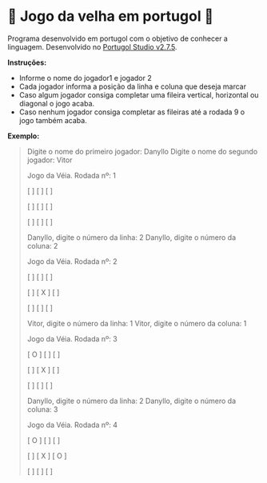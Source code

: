 # :older_woman: Jogo da velha em portugol :older_woman:

Programa desenvolvido em portugol com o objetivo de conhecer a linguagem. Desenvolvido no [Portugol Studio v2.7.5](https://github.com/UNIVALI-LITE/Portugol-Studio).

**Instruções:**

* Informe o nome do jogador1 e jogador 2
* Cada jogador informa a posição da linha e coluna que deseja marcar
* Caso algum jogador consiga completar uma fileira vertical, horizontal ou diagonal o jogo acaba.
* Caso nenhum jogador consiga completar as fileiras até a rodada 9 o jogo também acaba.



**Exemplo:**

> Digite o nome do primeiro jogador: Danyllo
> Digite o nome do segundo jogador: Vitor
>
> Jogo da Véia.  Rodada nº: 1
>
> [   ]   [   ]   [   ]
>
> [   ]   [   ]   [   ]
>
> [   ]   [   ]   [   ]
>
> Danyllo, digite o número da linha: 2
> Danyllo, digite o número da coluna: 2
>
> Jogo da Véia.  Rodada nº: 2
>
> [    ]   [    ]   [    ]
>
> [    ]   [ X ]   [    ]
>
> [    ]   [    ]   [    ]
>
> Vitor, digite o número da linha: 1
> Vitor, digite o número da coluna: 1
>
> Jogo da Véia.  Rodada nº: 3
>
> [ O ]   [    ]   [    ]
>
> [     ]   [ X ]   [    ]
>
> [     ]   [    ]   [    ]
>
> Danyllo, digite o número da linha: 2
> Danyllo, digite o número da coluna: 3
>
> Jogo da Véia.  Rodada nº: 4
>
> [ O ]  [    ]   [     ]
>
> [     ]  [ X ]   [ O ]
>
> [     ]  [    ]   [     ]

